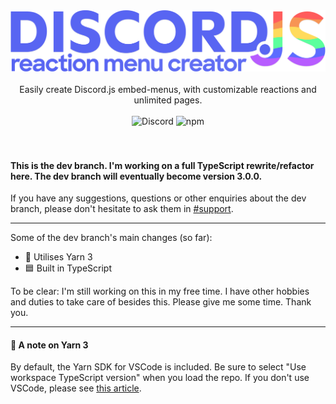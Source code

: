 <div align="center">
  <img src="./.github/logo.png" width=576>
  <br /> <br />
  Easily create Discord.js embed-menus, with customizable reactions and unlimited pages. 
  <br /> <br />
  <img alt="Discord" id="discordbadge" src="https://img.shields.io/discord/580146896266330330?color=%235865F2&label=Support&logo=discord&logoColor=%23FFFFFF">
  <img alt="npm" src="https://img.shields.io/npm/dm/discord.js-menu?color=%2357F287&label=Downloads&logo=npm">
</div>
<br /> <br />

#### This is the dev branch. I'm working on a full TypeScript rewrite/refactor here. The dev branch will eventually become version 3.0.0.

If you have any suggestions, questions or other enquiries about the dev branch, please don't hesitate to ask them in [#support](#user-content-discordbadge).

---

Some of the dev branch's main changes (so far):

- 🧶 Utilises Yarn 3
- 🟦 Built in TypeScript

To be clear: I'm still working on this in my free time. I have other hobbies and duties to take care of besides this. Please give me some time. Thank you.

---

#### 🧶 A note on Yarn 3

By default, the Yarn SDK for VSCode is included. Be sure to select "Use workspace TypeScript version" when you load the repo. If you don't use VSCode, please see [this article](https://yarnpkg.com/getting-started/editor-sdks).
